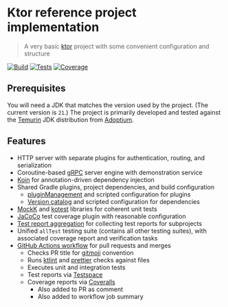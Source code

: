 # Ktor reference project implementation

> A very basic [ktor][] project with some convenient configuration and structure

[![Build](https://img.shields.io/github/actions/workflow/status/haliphax/ktor-starter-project/build.yml?branch=main)](https://github.com/haliphax/ktor-starter-project/actions/workflows/build.yml)
[![Tests](https://haliphax.testspace.com/spaces/235991/badge?token=db4bdbe227a3e64b46470133161f59e543adbfaf)](https://haliphax.testspace.com/spaces/235991)
[![Coverage](https://img.shields.io/coverallsCoverage/github/haliphax/ktor-starter-project)](https://coveralls.io/github/haliphax/ktor-starter-project)

## Prerequisites

You will need a JDK that matches the version used by the project. (The current
version is `21`.) The project is primarily developed and tested against the
[Temurin][] JDK distribution from [Adoptium][].

## Features

- HTTP server with separate plugins for authentication, routing, and
  serialization
- Coroutine-based [gRPC][] server engine with demonstration service
- [Koin][] for annotation-driven dependency injection
- Shared Gradle plugins, project dependencies, and build configuration
  - [pluginManagement][] and scripted configuration for plugins
  - [Version catalog][] and scripted configuration for dependencies
- [MockK][] and [kotest][] libraries for coherent unit tests
- [JaCoCo][] test coverage plugin with reasonable configuration
- [Test report aggregation][] for collecting test reports for subprojects
- Unified `allTest` testing suite (contains all other testing suites), with
  associated coverage report and verification tasks
- [GitHub Actions workflow][] for pull requests and merges
  - Checks PR title for [gitmoji][] convention
  - Runs [ktlint][] and [prettier][] checks against files
  - Executes unit and integration tests
  - Test reports via [Testspace][]
  - Coverage reports via [Coveralls][]
    - Also added to PR as comment
    - Also added to workflow job summary

[adoptium]: https://adoptium.net
[coveralls]: https://coveralls.io
[github actions workflow]: https://docs.github.com/en/actions/using-workflows/about-workflows
[gitmoji]: https://gitmoji.dev
[grpc]: https://grpc.io
[jacoco]: https://www.jacoco.org/jacoco
[koin]: https://insert-koin.io
[kotest]: https://kotest.io
[ktlint]: https://ktlint.github.io
[ktor]: https://ktor.io
[mockk]: https://mock.io
[pluginmanagement]: https://docs.gradle.org/8.6/userguide/plugins.html#sec:plugin_management
[prettier]: https://prettier.io
[temurin]: https://adoptium.net/temurin/releases/?version=21
[test report aggregation]: https://docs.gradle.org/8.6/userguide/test_report_aggregation_plugin.html
[testspace]: https://testspace.com
[version catalog]: https://docs.gradle.org/8.6/userguide/platforms.html#sub:version-catalog
